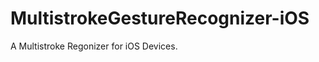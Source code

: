 MultistrokeGestureRecognizer-iOS
================================

A Multistroke Regonizer for iOS Devices.
